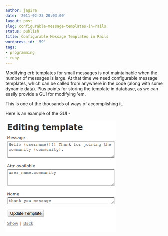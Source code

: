 ```yaml
---
author: jagira
date: '2011-02-23 20:03:00'
layout: post
slug: configurable-message-templates-in-rails
status: publish
title: Configurable Message Templates in Rails
wordpress_id: '59'
tags:
- programming
- ruby
---
```


Modifying erb templates for small messages is not maintainable when
the number of messages is large. At that time we need configurable
message templates, which can be called from anywhere in the code
(along with some dynamic data). Plus points for storing the
template in database, as we can easily provide a GUI for modifying
'em.

This is one of the thousands of ways of accomplishing it.

<script src="https://gist.github.com/841051.js?file=template.rb"></script>

Here is an example of the GUI -



![Template\_1](/images/configurable-message-templates-in-rails/template_1.png)


